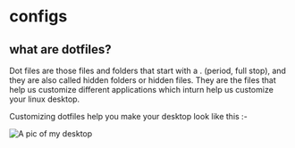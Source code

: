 # configs

## what are dotfiles?

Dot files are those files and folders that start with a . (period, full stop), and they are also called hidden folders or hidden files.
They are the files that help us customize different applications which inturn help us customize your linux desktop.

Customizing dotfiles help you make your desktop look like this :-

![A pic of my desktop](https://user-images.githubusercontent.com/69780531/103450000-0aa17d80-4cd6-11eb-9773-3c7f05b5c1f5.png)
